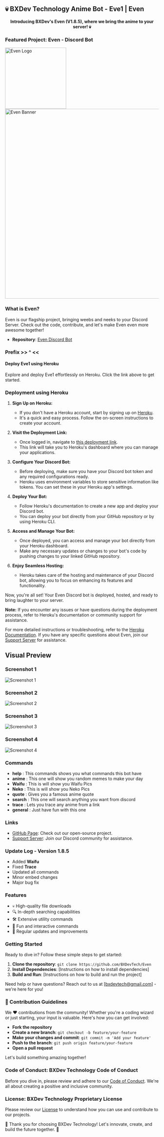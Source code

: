 ## 💀 BXDev Technology Anime Bot - Eve1 | Even

<h4 align="center">Introducing BXDev's Even (V1.8.5), where we bring the anime to your server! 💀</h4>

### Featured Project: Even - Discord Bot

<img src="https://github.com/BXDevTech/Even/blob/main/Assets/even_logo.png" alt="Even Logo" width="200"/> <img src="https://github.com/BXDevTech/Even/blob/main/Assets/even_banner.png" alt="Even Banner" width="620"/>

### What is Even?

Even is our flagship project, bringing weebs and neeks to your Discord Server. Check out the code, contribute, and let's make Even even more awesome together!

- **Repository**: [Even Discord Bot](https://github.com/BXDevTech/Even)

### Prefix  >> ^ <<

#### Deploy Eve1 using Heroku

Explore and deploy Eve1 effortlessly on Heroku. Click the link above to get started.

### Deployment using Heroku

1. **Sign Up on Heroku:**
   - If you don't have a Heroku account, start by signing up on [Heroku](https://www.heroku.com/).
   - It's a quick and easy process. Follow the on-screen instructions to create your account.

2. **Visit the Deployment Link:**
   - Once logged in, navigate to [this deployment link](https://www.heroku.com/).
   - This link will take you to Heroku's dashboard where you can manage your applications.

3. **Configure Your Discord Bot:**
   - Before deploying, make sure you have your Discord bot token and any required configurations ready.
   - Heroku uses environment variables to store sensitive information like tokens. You can set these in your Heroku app's settings.

4. **Deploy Your Bot:**
   - Follow Heroku's documentation to create a new app and deploy your Discord bot.
   - You can deploy your bot directly from your GitHub repository or by using Heroku CLI.

5. **Access and Manage Your Bot:**
   - Once deployed, you can access and manage your bot directly from your Heroku dashboard.
   - Make any necessary updates or changes to your bot's code by pushing changes to your linked GitHub repository.

6. **Enjoy Seamless Hosting:**
   - Heroku takes care of the hosting and maintenance of your Discord bot, allowing you to focus on enhancing its features and functionality.

Now, you're all set! Your Even Discord bot is deployed, hosted, and ready to bring laughter to your server.

**Note:** If you encounter any issues or have questions during the deployment process, refer to Heroku's documentation or community support for assistance.

For more detailed instructions or troubleshooting, refer to the [Heroku Documentation](https://devcenter.heroku.com/). If you have any specific questions about Even, join our [Support Server](https://discord.gg/SsW9HPKnUR) for assistance.

## Visual Preview

### Screenshot 1
![Screenshot 1](https://github.com/BXDevTech/Even/blob/main/Assets/even_profile.png "Even Profile On Discord")

### Screenshot 2
![Screenshot 2](https://github.com/BXDevTech/Even/blob/main/Assets/Even_help.jpg "Even Help Command")

### Screenshot 3
![Screenshot 3](https://github.com/BXDevTech/Even/blob/main/Assets/Even_trace.jpg "Even Trace Command")

### Screenshot 4
![Screenshot 4](https://github.com/BXDevTech/Even/blob/main/Assets/even_waifu.jpg "Even Waifu Command")

### Commands

- **help** : This commands shows you what commands this bot have
- **anime** : This one will show you random memes to make your day
- **Waifu** : This is will show you Waifu Pics
- **Neko** : This is will show you Neko Pics
- **quote** : Gives you a famous anime quote
- **search** : This one will search anything you want from discord
- **trace** : Lets you trace any anime from a link
- **general** : Just have fun with this one

### Links

- [GitHub Page](https://github.com/bxdevtech): Check out our open-source project.
- [Support Server](https://discord.gg/SsW9HPKnUR): Join our Discord community for assistance.

### Update Log - Version 1.8.5

- Added **Waifu**
- Fixed **Trace**
- Updated all commands
- Minor embed changes
- Major bug fix

### Features

- 💀 High-quality file downloads
- 🔍 In-depth searching capabilities
- 🛠️ Extensive utility commands
- 🎲 Fun and interactive commands
- 🔄 Regular updates and improvements

### Getting Started

Ready to dive in? Follow these simple steps to get started:

1. **Clone the repository**: `git clone https://github.com/BXDevTech/Even`
2. **Install Dependencies**: [Instructions on how to install dependencies]
3. **Build and Run**: [Instructions on how to build and run the project]

Need help or have questions? Reach out to us at [bxdevtech@gmail.com] - we're here for you!

### 🚀 Contribution Guidelines

We ❤️ contributions from the community! Whether you're a coding wizard or just starting, your input is valuable. Here's how you can get involved:

- **Fork the repository**
- **Create a new branch**: `git checkout -b feature/your-feature`
- **Make your changes and commit**: `git commit -m 'Add your feature'`
- **Push to the branch**: `git push origin feature/your-feature`
- **Open a pull request**

Let's build something amazing together!

### Code of Conduct: BXDev Technology Code of Conduct

Before you dive in, please review and adhere to our [Code of Conduct](CODE_OF_CONDUCT.md). We're all about creating a positive and inclusive community.

### License: BXDev Technology Proprietary License

Please review our [License](LICENSE) to understand how you can use and contribute to our projects.

🌟 Thank you for choosing BXDev Technology! Let's innovate, create, and build the future together. 🌟

